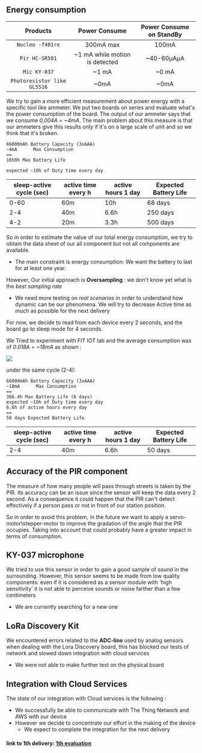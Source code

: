 ## Energy consumption 

| **Products** | **Power Consume** | **Power Consume on StandBy** | 
| :---: | :---: | :---: | 
| `Nucleo -f401re` | 300mA max | 100mA | 
| `Pir HC-SR501` | ~1 mA while motion is detected | ~40-60µAµA | 
| `Mic KY-037` | ~1 mA | ~0 mA | 
| `Photoresistor like GL5516` | ~0mA |  ~0mA | 

We try to gain a more efficient measurement about power energy with a specific tool like ammeter. We put two boards on series and evaluate what's the power consumption of the board. The output of our ammeter says that we consume *0,004A = ~4mA*. The main problem about this measure is that our ammeters give this results only if it's on a large scale of unit and so we think that it's broken.

```
66000mAh Battery Capacity (3xAAA)
~4mA      Max Consumption
==
1650h Max Battery Life

expected ~10h of Duty time every day
```

|sleep-active cycle (sec)  |active time every h | active hours 1 day | Expected Battery Life |
|--|--|--|--|
|0-60 |60m|10h | 68 days |
|2-4|40m|6.6h | 250 days |
|4-2|20m|3.3h | 500 days |

So in order to estimate the value of our total energy consumption, we try to obtain the data sheet of our all component but not all components are available.

- The main constraint is energy consumption: We want the battery to last for at least one year.

However, Our initial approach is **Oversampling** : we don't know yet what is the *best sampling rate*

- We need more testing on *real scenarios* in order to understand how dynamic can be our phenomena. We will try to decrease Active time as much as possible for the next delivery

For now, we decide to read from each device every 2 seconds, and the board go to sleep mode for 4 seconds.

We Tried to experiment with FIT IOT lab and the average consumption was of *0.018A = ~18mA* as shown :

![](https://github.com/nardoz-dev/projectName/blob/main/docs/sharedpictures/iotLabv2.jpg)

under the same cycle (2-4):
```
66000mAh Battery Capacity (3xAAA)
~18mA      Max Consumption
==
366.4h Max Battery Life (6 days)
expected ~10h of Duty time every day
6.6h of active hours every day
==
50 days Expected Battery Life
```
|sleep-active cycle (sec)  |active time every h | active hours 1 day | Expected Battery Life |
|--|--|--|--|
|2-4|40m|6.6h|50 days|

## Accuracy of the PIR component

The measure of how many people will pass through streets is taken by the PIR. Its accuracy can be an issue since the sensor will keep the data every 2 second. 
As a consequence it could happen that the PIR can't detect effectively if a person pass or not in front of our station position.

So in order to avoid this problem, in the future we want to apply a servo-motor\stepper-motor to improve the gradation of the angle that the PIR occupies.
Taking into account that could probably have a greater impact in terms of consumption.

## KY-037 microphone 

We tried to use this sensor in order to gain a good sample of sound in the surrounding. However, this sensor seems to be made from low quality components: even if it is considered as a sensor module with 'high sensitivity' it is not able to perceive sounds or noise farther than a few centimeters 

- We are currently searching for a new one 

## LoRa Discovery Kit

We encountered errors related to the **ADC-line** used by analog sensors when dealing with the Lora Discovery board, this has blocked our tests of network and slowed down integration with cloud services

 - We were not able to make further test on the physical board 

## Integration with Cloud Services 

The state of our integration with Cloud services is the following :

- We successfully be able to communicate with The Thing Network and AWS with our device 
- However we decide to concentrate our effort in the making of the device
  - We expect to complete the integration for the next delivery

#### link to 1th delivery: [1th evaluation](../1stdelivery/evaluation.md)
